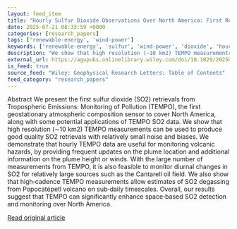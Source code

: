 ```yaml
---
layout: feed_item
title: "Hourly Sulfur Dioxide Observations Over North America: First Retrieval Results From TEMPO"
date: 2025-07-21 08:33:59 +0000
categories: [research_papers]
tags: ['renewable-energy', 'wind-power']
keywords: ['renewable-energy', 'sulfur', 'wind-power', 'dioxide', 'hourly']
description: "We show that high resolution (∼10 km2) TEMPO measurements can be used to produce good quality SO2 retrievals with relatively small noise and biases"
external_url: https://agupubs.onlinelibrary.wiley.com/doi/10.1029/2025GL115788?af=R
is_feed: true
source_feed: "Wiley: Geophysical Research Letters: Table of Contents"
feed_category: "research_papers"
---
```


Abstract We present the first sulfur dioxide (SO2) retrievals from Tropospheric Emissions: Monitoring of Pollution (TEMPO), the first geostationary atmospheric composition sensor to cover North America, along with some potential applications of TEMPO SO2 data. We show that high resolution (∼10 km2) TEMPO measurements can be used to produce good quality SO2 retrievals with relatively small noise and biases. We demonstrate that hourly TEMPO data are useful for monitoring volcanic hazards, by providing frequent updates on the plume location and additional information on the plume height or winds. With the large number of measurements from TEMPO, it is also feasible to monitor diurnal changes in SO2 for relatively large sources such as the Cantarell oil field. We also show that high‐cadence TEMPO measurements allow estimates of SO2 degassing from Popocatépetl volcano on sub‐daily timescales. Overall, our results suggest that TEMPO can significantly enhance space‐based SO2 detection and monitoring over North America.

[Read original article](https://agupubs.onlinelibrary.wiley.com/doi/10.1029/2025GL115788?af=R)
